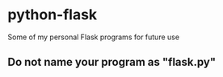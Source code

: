 # python-flask
Some of my personal Flask programs for future use


## Do not name your program as "flask.py"
